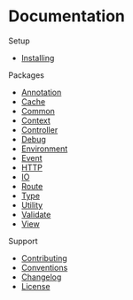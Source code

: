 # Documentation #

Setup
* [Installing](setup/installing.md)

Packages
* [Annotation](packages/annotation/index.md)
* [Cache](packages/cache/index.md)
* [Common](packages/common/index.md)
* [Context](packages/context/index.md)
* [Controller](packages/controller/index.md)
* [Debug](packages/debug/index.md)
* [Environment](packages/environment/index.md)
* [Event](packages/event/index.md)
* [HTTP](packages/http/index.md)
* [IO](packages/io/index.md)
* [Route](packages/route/index.md)
* [Type](packages/type/index.md)
* [Utility](packages/utility/index.md)
* [Validate](packages/validate/index.md)
* [View](packages/view/index.md)

Support
* [Contributing](support/contributing.md)
* [Conventions](support/conventions.md)
* [Changelog](support/changelog.md)
* [License](support/license.md)
